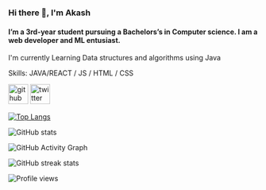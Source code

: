 ### Hi there 👋, I'm Akash
#### I’m a 3rd-year student pursuing a Bachelors’s in Computer science. I am a web developer and ML entusiast.
I'm currently Learning Data structures and algorithms using Java

Skills: JAVA/REACT / JS / HTML / CSS



[<img src='https://cdn.jsdelivr.net/npm/simple-icons@3.0.1/icons/github.svg' alt='github' height='40'>](https://github.com/akash-55)  [<img src='https://cdn.jsdelivr.net/npm/simple-icons@3.0.1/icons/twitter.svg' alt='twitter' height='40'>](https://twitter.com/Akashhdev)  

[![Top Langs](https://github-readme-stats.vercel.app/api/top-langs/?username=akash-55)](https://github.com/anuraghazra/github-readme-stats)

![GitHub stats](https://github-readme-stats.vercel.app/api?username=akash-55&show_icons=true)  

![GitHub Activity Graph](https://activity-graph.herokuapp.com/graph?username=akash-55)  

![GitHub streak stats](https://github-readme-streak-stats.herokuapp.com/?user=akash-55)  

![Profile views](https://gpvc.arturio.dev/akash-55)  

